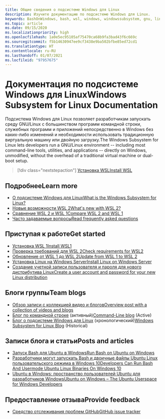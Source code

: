 ```yaml
---
title: Общие сведения о подсистеме Windows для Linux
description: Изучите документацию по подсистеме Windows для Linux.
keywords: BashOnWindows, bash, wsl, windows, windowssubsystem, gnu, linux
ms.topic: article
ms.date: 09/15/2020
ms.localizationpriority: high
ms.openlocfilehash: 1a0e5ec95105af75470ca68b9fa3bad43f6c669c
ms.sourcegitcommit: f5b14630947ee9cf3438e9ba502bfbe85ed72cd1
ms.translationtype: HT
ms.contentlocale: ru-RU
ms.lasthandoff: 01/07/2021
ms.locfileid: "97957675"
---
```

# <a name="windows-subsystem-for-linux-documentation"></a><span data-ttu-id="172b4-104">Документация по подсистеме Windows для Linux</span><span class="sxs-lookup"><span data-stu-id="172b4-104">Windows Subsystem for Linux Documentation</span></span>

<span data-ttu-id="172b4-105">Подсистема Windows для Linux позволяет разработчикам запускать среду GNU/Linux с большинством программ командной строки, служебных программ и приложений непосредственно в Windows без каких-либо изменений и необходимости использовать традиционную виртуальную машину или двойную загрузку.</span><span class="sxs-lookup"><span data-stu-id="172b4-105">The Windows Subsystem for Linux lets developers run a GNU/Linux environment -- including most command-line tools, utilities, and applications -- directly on Windows, unmodified, without the overhead of a traditional virtual machine or dual-boot setup.</span></span>

> [!div class="nextstepaction"]
> [<span data-ttu-id="172b4-106">Установка WSL</span><span class="sxs-lookup"><span data-stu-id="172b4-106">Install WSL</span></span>](install-win10.md)

## <a name="learn-more"></a><span data-ttu-id="172b4-107">Подробнее</span><span class="sxs-lookup"><span data-stu-id="172b4-107">Learn more</span></span>

* [<span data-ttu-id="172b4-108">О подсистеме Windows для Linux</span><span class="sxs-lookup"><span data-stu-id="172b4-108">What is the Windows Subsystem for Linux?</span></span>](about.md)
* [<span data-ttu-id="172b4-109">Новые возможности WSL 2</span><span class="sxs-lookup"><span data-stu-id="172b4-109">What's new with WSL 2?</span></span>](compare-versions.md#whats-new-in-wsl-2)
* [<span data-ttu-id="172b4-110">Сравнение WSL 2 и WSL 1</span><span class="sxs-lookup"><span data-stu-id="172b4-110">Compare WSL 2 and WSL 1</span></span>](compare-versions.md)
* [<span data-ttu-id="172b4-111">Часто задаваемые вопросы</span><span class="sxs-lookup"><span data-stu-id="172b4-111">Read frequently asked questions</span></span>](faq.md)

## <a name="get-started"></a><span data-ttu-id="172b4-112">Приступая к работе</span><span class="sxs-lookup"><span data-stu-id="172b4-112">Get started</span></span>

* [<span data-ttu-id="172b4-113">Установка WSL 1</span><span class="sxs-lookup"><span data-stu-id="172b4-113">Install WSL1</span></span>](install-win10.md)
* [<span data-ttu-id="172b4-114">Проверка требований для WSL 2</span><span class="sxs-lookup"><span data-stu-id="172b4-114">Check requirements for WSL2</span></span>](./install-win10.md#step-2--check-requirements-for-running-wsl-2)
* [<span data-ttu-id="172b4-115">Обновление от WSL 1 до WSL 2</span><span class="sxs-lookup"><span data-stu-id="172b4-115">Update from WSL 1 to WSL 2</span></span>](./install-win10.md#set-your-distribution-version-to-wsl-1-or-wsl-2)
* [<span data-ttu-id="172b4-116">Установка Linux на Windows Server</span><span class="sxs-lookup"><span data-stu-id="172b4-116">Install Linux on Windows Server</span></span>](install-on-server.md)
* [<span data-ttu-id="172b4-117">Создание учетной записи пользователя и пароля для нового дистрибутива Linux</span><span class="sxs-lookup"><span data-stu-id="172b4-117">Create a user account and password for your new Linux distribution</span></span>](user-support.md)

## <a name="team-blogs"></a><span data-ttu-id="172b4-118">Блоги группы</span><span class="sxs-lookup"><span data-stu-id="172b4-118">Team blogs</span></span>

* [<span data-ttu-id="172b4-119">Обзор записи с коллекцией видео и блогов</span><span class="sxs-lookup"><span data-stu-id="172b4-119">Overview post with a collection of videos and blogs</span></span>](https://blogs.msdn.microsoft.com/commandline/learn-about-windows-console-and-windows-subsystem-for-linux-wsl/)
* <span data-ttu-id="172b4-120">[Блог по командной строке](https://blogs.msdn.microsoft.com/commandline/) (активный)</span><span class="sxs-lookup"><span data-stu-id="172b4-120">[Command-Line blog](https://blogs.msdn.microsoft.com/commandline/) (Active)</span></span>
* <span data-ttu-id="172b4-121">[Блог о подсистеме Windows для Linux](/archive/blogs/wsl/) (хронологический)</span><span class="sxs-lookup"><span data-stu-id="172b4-121">[Windows Subsystem for Linux Blog](/archive/blogs/wsl/) (Historical)</span></span>

## <a name="posts-and-articles"></a><span data-ttu-id="172b4-122">Записи блога и статьи</span><span class="sxs-lookup"><span data-stu-id="172b4-122">Posts and articles</span></span>

* [<span data-ttu-id="172b4-123">Запуск Bash для Ubuntu в Windows</span><span class="sxs-lookup"><span data-stu-id="172b4-123">Run Bash on Ubuntu on Windows</span></span>](https://blogs.windows.com/buildingapps/2016/03/30/run-bash-on-ubuntu-on-windows/)
* [<span data-ttu-id="172b4-124">Разработчики могут запускать Bash и двоичные файлы Ubuntu Linux пользовательского режима в Windows 10</span><span class="sxs-lookup"><span data-stu-id="172b4-124">Developers Can Run Bash And Usermode Ubuntu Linux Binaries On Windows 10</span></span>](https://www.hanselman.com/blog/DevelopersCanRunBashShellAndUsermodeUbuntuLinuxBinariesOnWindows10.aspx)
* [<span data-ttu-id="172b4-125">Ubuntu в Windows: пространство пользователей Ubuntu для разработчиков Windows</span><span class="sxs-lookup"><span data-stu-id="172b4-125">Ubuntu on Windows – The Ubuntu Userspace for Windows Developers</span></span>](https://insights.ubuntu.com/2016/03/30/ubuntu-on-windows-the-ubuntu-userspace-for-windows-developers/)

## <a name="provide-feedback"></a><span data-ttu-id="172b4-126">Предоставление отзыва</span><span class="sxs-lookup"><span data-stu-id="172b4-126">Provide feedback</span></span>

* [<span data-ttu-id="172b4-127">Средство отслеживания проблем GitHub</span><span class="sxs-lookup"><span data-stu-id="172b4-127">GitHub issue tracker</span></span>](https://github.com/Microsoft/BashOnWindows/issues)